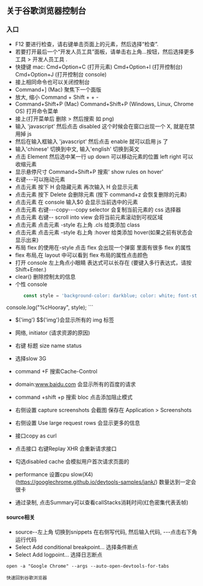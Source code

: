 ## 关于谷歌浏览器控制台

### 入口

- F12 要进行检查，请右键单击页面上的元素，然后选择“检查”.
- 若要打开最后一个“开发人员工具”面板，请单击右上角...按钮，然后选择更多工具 > 开发人员工具 .
- 快捷键 mac: Cmd+Option+C (打开元素) Cmd+Option+I (打开控制台) Cmd+Option+J (打开控制台 console)
- 接上相同命令也可以关闭控制台
- Command+] (Mac) 聚焦下一个面版
- 放大, 缩小 Command + Shift + + -
- Command+Shift+P (Mac) Command+Shift+P (Windows, Linux, Chrome OS) 打开命令菜单
- 接上(打开菜单后 删除 > 然后搜索 如 png)
- 输入 'javascript' 然后点击 disabled 这个时候会在窗口出现一个 X, 就是在禁用掉 js
- 然后在输入框输入 'javascript' 然后点击 enable 就可以启用 js 了
- 输入'chinese' 切换到中文, 输入'english' 切换到英文
- 点击 Element 然后选中某一行 up down 可以移动元素的位置 left right 可以收缩元素
- 显示悬停尺寸 Command+Shift+P 搜索' show rules on hover'
- 右键---可以拖动元素
- 点击元素 按下 H 会隐藏元素 再次输入 H 会显示元素
- 点击元素 按下 Delete 会删除元素 (按下 command+z 会恢复删除的元素)
- 点击元素 在 console 输入$0 会显示当前选中的元素
- 点击元素 右键---copy---copy selector 会复制当前元素的 css 选择器
- 点击元素 右键-- scroll into view 会将当前元素滚动到可视区域
- 点击元素 点击元素 -style 右上角 .cls 给类添加 class
- 点击元素 点击元素 -style 右上角 :hover 给类添加 hover(如果之前有状态会显示出来)
- 布局 flex 的使用在-style 点击 flex 会出现一个弹窗 里面有很多 flex 的属性
- flex 布局,在 layout 中可以看到 flex 布局的属性点击颜色
- 打开 console 左上角点小眼睛 表达式可以长存在 (要键入多行表达式，请按 Shift+Enter.)
- clear() 删除控制太的信息
- 个性 console
  ```js
     const style = 'background-color: darkblue; color: white; font-style: italic; border: 5px solid hotpink; font-size: 2em;'
console.log("%cHooray", style);
    ```
- $('img')  $$('img')会显示所有的 img 标签

- 网络, initiator (请求资源的原因)
- 右键 标题 size name status 
- 选择slow 3G
- command +F 搜索Cache-Control
- domain:www.baidu.com 会显示所有的百度的请求
- command +shift +p  搜索 bloc 点击添加阻止模式
- 右侧设置 capture screenshots  会截图 保存在 Application > Screenshots
- 右侧设置 Use large request rows 会显示更多的信息
- 接口copy as curl

- 点击接口 右键Replay XHR 会重新请求接口
- 勾选disabled cache 会模拟用户首次请求页面的
-  performance 设置cpu slow(X4) (https://googlechrome.github.io/devtools-samples/jank/) 数量达到一定会很卡
- 通过录制, 点击Summary可以查看callStacks消耗时间(红色密集代表丢帧)







#### source相关
 - source--左上角 切换到snippets 在右侧写代码, 然后输入代码, ---点击右下角运行代码
 - Select Add conditional breakpoint... 选择条件断点
 - Select Add logpoint... 选择日志断点
 

```shell
open -a "Google Chrome" --args --auto-open-devtools-for-tabs

快速回到谷歌浏览器
```
